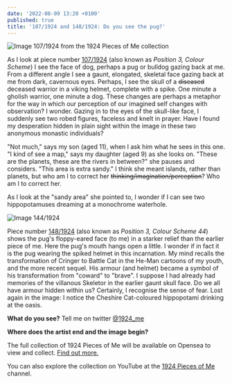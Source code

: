 ```yaml
---
date: '2022-08-09 13:20 +0100'
published: true
title: '107/1924 and 148/1924: Do you see the pug?'
---
```

![Image 107/1924 from the 1924 Pieces of Me collection]({{site.baseurl}}/img/S5P3D1.png)

As I look at piece number [107/1924](https://opensea.io/assets/ethereum/0x495f947276749ce646f68ac8c248420045cb7b5e/64162533542198579898252916190583583845604629893829087458582975658931087474689 "Image 107/1924 in the 1924 Pieces of me Collection on Opensea") (also known as _Position 3, Colour Scheme_) I see the face of dog, perhaps a pug or bulldog gazing back at me. From a different angle I see a gaunt, elongated, skeletal face gazing back at me from dark, cavernous eyes. Perhaps, I see the skull of a ~~diseased~~ deceased warrior in a viking helmet, complete with a spike. One minute a gholish warrior, one minute a dog. These changes are perhaps a metaphor for the way in which our perception of our imagined self changes with observation? I wonder. Gazing in to the eyes of the skull-like face, I suddenly see two robed figures, faceless and knelt in prayer. Have I found my desperation hidden in plain sight within the image in these two anonymous monastic individuals?

"Not much," says my son (aged 11), when I ask him what he sees in this one. "I kind of see a map," says my daughter (aged 9) as she looks on. "These are the planets, these are the rivers in between?" she pauses and considers. "This area is extra sandy." I think she meant islands, rather than planets, but who am I to correct her ~~thinking/imagination/perception~~? Who am I to correct her. 

As I look at the "sandy area" she pointed to, I wonder if I can see two hippopotamuses dreaming at a monochrome waterhole. 

![Image 144/1924]({{site.baseurl}}/img/S5P3St2.png) 

Piece number [148/1924](https://opensea.io/assets/ethereum/0x495f947276749ce646f68ac8c248420045cb7b5e/64162533542198579898252916190583583845604629893829087458582975704011064213505 "Image 148/1924 of the 1924 Pieces of Me Collection") (also known as _Position 3, Colour Scheme 44_) shows the pug's floppy-eared face (to me) in a starker relief than the earlier piece of me. Here the pug's mouth hangs open a little. I wonder if in fact it is the pug wearing the spiked helmet in this incarnation. My mind recalls the transformation of Cringer to Battle Cat in the He-Man cartoons of my youth, and the more recent sequel. His armour (and helmet) became a symbol of his transformation from "coward" to "brave". I suppose I had already had memories of the villanous Skeletor in the earlier gaunt skull face. Do we all have armour hidden within us? Certainly, I recognise the sense of fear. Lost again in the image: I notice the Cheshire Cat-coloured hippopotami drinking at the oasis. 

**What do you see?** Tell me on twitter [@1924_me](https://twitter.com/1924_me "Twitter for 1924 Pieces of Me")

**Where does the artist end and the image begin?**

The full collection of 1924 Pieces of Me will be available on Opensea to view and collect. [Find out more.](https://opensea.io/collection/1924piecesofme "Link to 1924 Pieces of Me collection on Opensea")

You can also explore the collection on YouTube at the [1924 Pieces of Me](https://www.youtube.com/channel/UCN0AC9XH3ED7TQBigOZYxrQ "Link to YouTube channel") channel.
